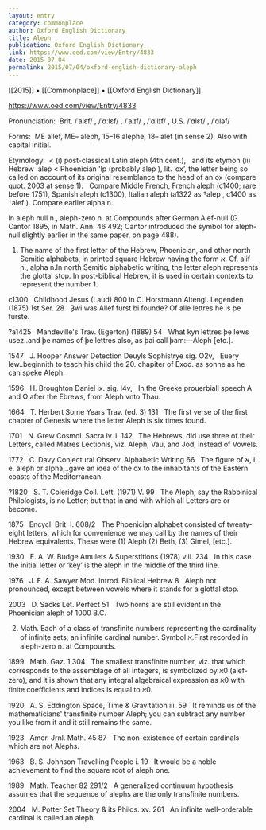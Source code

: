 ```yaml
---
layout: entry
category: commonplace
author: Oxford English Dictionary
title: Aleph
publication: Oxford English Dictionary
link: https://www.oed.com/view/Entry/4833
date: 2015-07-04
permalink: 2015/07/04/oxford-english-dictionary-aleph
---
```


[[2015]] • [[Commonplace]] • [[Oxford English Dictionary]]  

https://www.oed.com/view/Entry/4833

Pronunciation:  Brit. /ˈalɛf/ , /ˈɑːlɛf/ , /ˈalɪf/ , /ˈɑːlɪf/ , U.S. /ˈɑlɛf/ , /ˈɑləf/

Forms:  ME allef, ME– aleph, 15–16 alephe, 18– alef (in sense 2). Also with capital initial.

Etymology:  < (i) post-classical Latin aleph (4th cent.), 
 
and its etymon (ii) Hebrew 'ālep̄ < Phoenician 'lp (probably ālep̄ ), lit. ‘ox’, the letter being so called on account of its original resemblance to the head of an ox (compare quot. 2003 at sense 1). 
 
Compare Middle French, French aleph (c1400; rare before 1751), Spanish aleph (c1300), Italian aleph (a1322 as †alep , c1400 as †alef ). Compare earlier alpha n.

In aleph null n., aleph-zero n. at Compounds after German Alef-null (G. Cantor 1895, in Math. Ann. 46 492; Cantor introduced the symbol for aleph-null slightly earlier in the same paper, on page 488).


1. The name of the first letter of the Hebrew, Phoenician, and other north Semitic alphabets, in printed square Hebrew having the form א. Cf. alif n., alpha n.In north Semitic alphabetic writing, the letter aleph represents the glottal stop. In post-biblical Hebrew, it is used in certain contexts to represent the number 1.

c1300   Childhood Jesus (Laud) 800 in C. Horstmann Altengl. Legenden (1875) 1st Ser. 28   Ȝwi was Allef furst bi founde? Of alle lettres he is þe furste.

?a1425   Mandeville's Trav. (Egerton) (1889) 54   What kyn lettres þe Iews usez..and þe names of þe lettres also, as þai call þam:—Aleph [etc.].

1547   J. Hooper Answer Detection Deuyls Sophistrye sig. O2v,   Euery lew..beginnith to teach his child the 20. chapiter of Exod. as sonne as he can speke Aleph.

1596   H. Broughton Daniel ix. sig. I4v,   In the Greeke prouerbiall speech Α and Ω after the Ebrews, from Aleph vnto Thau.

1664   T. Herbert Some Years Trav. (ed. 3) 131   The first verse of the first chapter of Genesis where the letter Aleph is six times found.

1701   N. Grew Cosmol. Sacra iv. i. 142   The Hebrews, did use three of their Letters, called Matres Lectionis, viz. Aleph, Vau, and Jod, instead of Vowels.

1772   C. Davy Conjectural Observ. Alphabetic Writing 66   The figure of א, i. e. aleph or alpha,..gave an idea of the ox to the inhabitants of the Eastern coasts of the Mediterranean.

?1820   S. T. Coleridge Coll. Lett. (1971) V. 99   The Aleph, say the Rabbinical Philologists, is no Letter; but that in and with which all Letters are or become.

1875   Encycl. Brit. I. 608/2   The Phoenician alphabet consisted of twenty-eight letters, which for convenience we may call by the names of their Hebrew equivalents. These were (1) Aleph (2) Beth, (3) Gimel, [etc.].

1930   E. A. W. Budge Amulets & Superstitions (1978) viii. 234   In this case the initial letter or ‘key’ is the aleph in the middle of the third line.

1976   J. F. A. Sawyer Mod. Introd. Biblical Hebrew 8   Aleph not pronounced, except between vowels where it stands for a glottal stop.

2003   D. Sacks Let. Perfect 51   Two horns are still evident in the Phoenician aleph of 1000 B.C.


2. Math. Each of a class of transfinite numbers representing the cardinality of infinite sets; an infinite cardinal number. Symbol ℵ.First recorded in aleph-zero n. at Compounds.

1899   Math. Gaz. 1 304   The smallest transfinite number, viz. that which corresponds to the assemblage of all integers, is symbolized by ℵ0 (alef-zero), and it is shown that any integral algebraical expression as ℵ0 with finite coefficients and indices is equal to ℵ0.

1920   A. S. Eddington Space, Time & Gravitation iii. 59   It reminds us of the mathematicians' transfinite number Aleph; you can subtract any number you like from it and it still remains the same.

1923   Amer. Jrnl. Math. 45 87   The non-existence of certain cardinals which are not Alephs.

1963   B. S. Johnson Travelling People i. 19   It would be a noble achievement to find the square root of aleph one.

1989   Math. Teacher 82 291/2   A generalized continuum hypothesis assumes that the sequence of alephs are the only transfinite numbers.

2004   M. Potter Set Theory & its Philos. xv. 261   An infinite well-orderable cardinal is called an aleph.
